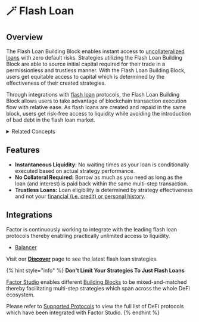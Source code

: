 # 🪄 Flash Loan

## Overview

The Flash Loan Building Block enables instant access to [uncollateralized loans](concepts/uncollateralized-lending-and-borrowing.md) with zero default risks. Strategies utilizing the Flash Loan Building Block are able to source initial capital required for their trade in a permissionless and trustless manner. With the Flash Loan Building Block, users get equitable access to capital which is determined by the effectiveness of their created strategies.

Through integrations with [flash loan](concepts/flash-loan.md) protocols, the Flash Loan Building Block allows users to take advantage of blockchain transaction execution flow with relative ease. As flash loans are created and repaid in the same block, users get risk-free access to liquidity while avoiding the introduction of bad debt in the flash loan market.

<details>

<summary>Related Concepts</summary>

* [Uncollateralized Lending & Borrowing](concepts/uncollateralized-lending-and-borrowing.md)
* [Flash Loan](concepts/flash-loan.md)

</details>

## Features

* **Instantaneous Liquidity:** No waiting times as your loan is conditionally executed based on actual strategy performance.
* **No Collateral Required:** Borrow as much as you need as long as the loan (and interest) is paid back within the same multi-step transaction.
* **Trustless Loans:** Loan eligibility is determined by strategy effectiveness and not your [financial (i.e. credit) or personal history](concepts/uncollateralized-lending-and-borrowing.md#introduction-of-credit).

## Integrations

Factor is continuously working to integrate with the leading flash loan protocols thereby enabling practically unlimited access to liquidity.

* [Balancer](https://balancer.fi/)

Visit our [**Discover**](https://app.factor.fi/discover) page to see the latest flash loan strategies.

{% hint style="info" %}
**Don't Limit Your Strategies To Just Flash Loans**

[Factor Studio](../../factor-studio/factor-studio.md) enables different [Building Blocks](../factor-building-blocks.md) to be mixed-and-matched thereby facilitating multi-step strategies which span across the whole DeFi ecosystem.

Please refer to [Supported Protocols](../../getting-started/supported-protocols.md) to view the full list of DeFi protocols which have been integrated with Factor Studio.
{% endhint %}
